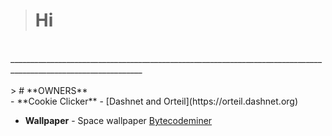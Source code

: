 > # **Hi**
<br>
_______________________________________________________________________________________________________________
<br><br>
> # **OWNERS**
<br>
- **Cookie Clicker**
    - [Dashnet and Orteil](https://orteil.dashnet.org) 

- **Wallpaper**
        - Space wallpaper [Bytecodeminer](https://gifs.alphacoders.com/gifs/view/215837)
